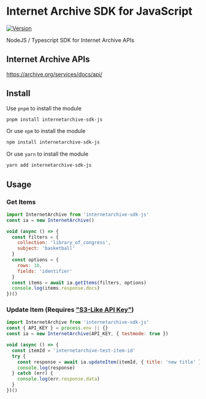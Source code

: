 # Internet Archive SDK for JavaScript
[![Version](https://img.shields.io/npm/v/internetarchive-sdk-js.svg)](https://www.npmjs.org/package/internetarchive-sdk-js)

NodeJS / Typescript SDK for Internet Archive APIs

## Internet Archive APIs
https://archive.org/services/docs/api/

## Install
Use `pnpm` to install the module
```bash
pnpm install internetarchive-sdk-js
```
Or use `npm` to install the module
```bash
npm install internetarchive-sdk-js
```
Or use `yarn` to install the module
```bash
yarn add internetarchive-sdk-js
```

## Usage
### Get Items
```javascript
import InternetArchive from 'internetarchive-sdk-js'
const ia = new InternetArchive()

void (async () => {
  const filters = {
    collection: 'library_of_congress',
    subject: 'basketball'
  }
  const options = {
    rows: 10,
    fields: 'identifier'
  }
  const items = await ia.getItems(filters, options)
  console.log(items.response.docs)
})()
```
  
### Update Item (Requires ["S3-Like API Key"](https://archive.org/account/s3.php))
```javascript
import InternetArchive from 'internetarchive-sdk-js'
const { API_KEY } = process.env || {}
const ia = new InternetArchive(API_KEY, { testmode: true })

void (async () => {
  const itemId = 'internetarchive-test-item-id'
  try {
    const response = await ia.updateItem(itemId, { title: 'new title' })
    console.log(response)
  } catch (err) {
    console.log(err.response.data)
  }
})()
```
